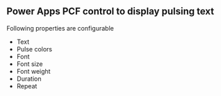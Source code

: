 ## Power Apps PCF control to display pulsing text

Following properties are configurable
- Text
- Pulse colors
- Font
- Font size
- Font weight
- Duration
- Repeat

